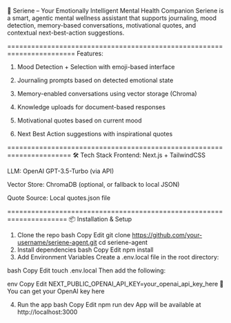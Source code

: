 🧠 Seriene – Your Emotionally Intelligent Mental Health Companion
Seriene is a smart, agentic mental wellness assistant that supports journaling, mood detection, memory-based conversations, motivational quotes, and contextual next-best-action suggestions.

=======================================================================
Features:
1. Mood Detection + Selection with emoji-based interface

2. Journaling prompts based on detected emotional state

3. Memory-enabled conversations using vector storage (Chroma)

4. Knowledge uploads for document-based responses

5. Motivational quotes based on current mood

6. Next Best Action suggestions with inspirational quotes

======================================================================
🛠️ Tech Stack
Frontend: Next.js + TailwindCSS

LLM: OpenAI GPT-3.5-Turbo (via API)

Vector Store: ChromaDB (optional, or fallback to local JSON)

Quote Source: Local quotes.json file

=====================================================================
📦 Installation & Setup
1. Clone the repo
bash
Copy
Edit
git clone https://github.com/your-username/seriene-agent.git
cd seriene-agent
2. Install dependencies
bash
Copy
Edit
npm install
3. Add Environment Variables
Create a .env.local file in the root directory:

bash
Copy
Edit
touch .env.local
Then add the following:

env
Copy
Edit
NEXT_PUBLIC_OPENAI_API_KEY=your_openai_api_key_here
🔐 You can get your OpenAI key here

4. Run the app
bash
Copy
Edit
npm run dev
App will be available at http://localhost:3000

